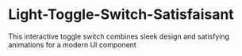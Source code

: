 # Light-Toggle-Switch-Satisfaisant
This interactive toggle switch combines sleek design and satisfying animations for a modern UI component
